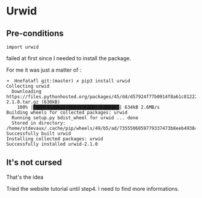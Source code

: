 # Urwid

## Pre-conditions 
```
import urwid
```
failed at first since I needed to install the package.

For me it was just a matter of :
```
➜  Hnefatafl git:(master) ✗ pip3 install urwid
Collecting urwid
  Downloading https://files.pythonhosted.org/packages/45/dd/d57924f77b0914f8a61c81222647888fbb583f89168a376ffeb5613b02a6/urwid-2.1.0.tar.gz (630kB)
    100% |████████████████████████████████| 634kB 2.6MB/s
Building wheels for collected packages: urwid
  Running setup.py bdist_wheel for urwid ... done
  Stored in directory: /home/stdevaux/.cache/pip/wheels/49/b5/ad/7355506059779337473b8eeb49384c9c0a9d45d34c8211a96d
Successfully built urwid
Installing collected packages: urwid
Successfully installed urwid-2.1.0
```

## It's not cursed
That's the idea

Tried the website tutorial until step4. I need to find more informations.
